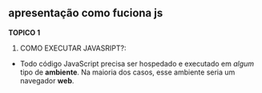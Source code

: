 ## apresentação como fuciona js 
**TOPICO 1**
  1. COMO EXECUTAR JAVASRIPT?: 
- Todo código JavaScript precisa ser hospedado e executado em *algum* tipo de **ambiente**. Na maioria dos casos, esse ambiente seria um navegador **web**.